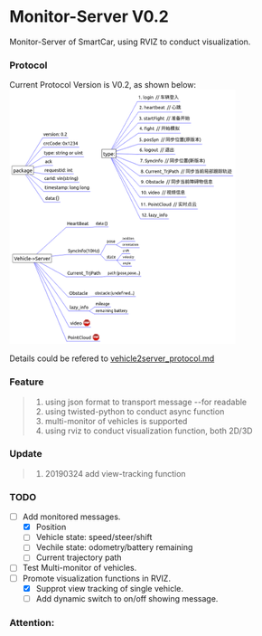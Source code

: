 # Monitor-Server V0.2
Monitor-Server of SmartCar, using RVIZ to conduct visualization.

### Protocol
Current Protocol Version is V0.2, as shown below:  
<img src="YunleProtocol/v3.png" width="400" height="450" />

Details could be refered to [vehicle2server_protocol.md](YunleProtocol/vehicle2server.md)

### Feature
> 1. using json format to transport message --for readable
> 2. using twisted-python to conduct async function
> 3. multi-monitor of vehicles is supported
> 4. using rviz to conduct visualization function, both 2D/3D

### Update
> 1. 20190324 add view-tracking function

### TODO
- [ ] Add monitored messages.  
    - [x] Position
    - [ ] Vehicle state: speed/steer/shift
    - [ ] Vechile state: odometry/battery remaining 
    - [ ] Current trajectory path
- [ ] Test Multi-monitor of vehicles.  
- [ ] Promote visualization functions in RVIZ.  
    - [x] Supprot view tracking of single vehicle.
    - [ ] Add dynamic switch to on/off showing message.

### Attention:
